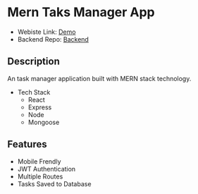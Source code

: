 # Mern Taks Manager App

- Webiste Link: [Demo](https://mern-todo-app-4jen.onrender.com)
- Backend Repo: [Backend](https://github.com/aliasif1/mern_todo_app_api)

## Description
An task manager application built with MERN stack technology. 

- Tech Stack
    - React
    - Express
    - Node
    - Mongoose

## Features
- Mobile Frendly 
- JWT Authentication
- Multiple Routes
- Tasks Saved to Database
